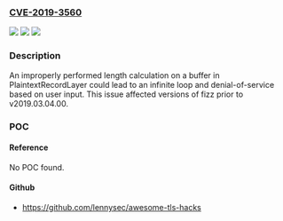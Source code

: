 ### [CVE-2019-3560](https://cve.mitre.org/cgi-bin/cvename.cgi?name=CVE-2019-3560)
![](https://img.shields.io/static/v1?label=Product&message=fizz&color=blue)
![](https://img.shields.io/static/v1?label=Version&message=!%3D%3E%20v2019.03.04.00%20&color=brighgreen)
![](https://img.shields.io/static/v1?label=Vulnerability&message=Loop%20with%20Unreachable%20Exit%20Condition%20(CWE-835)&color=brighgreen)

### Description

An improperly performed length calculation on a buffer in PlaintextRecordLayer could lead to an infinite loop and denial-of-service based on user input. This issue affected versions of fizz prior to v2019.03.04.00.

### POC

#### Reference
No POC found.

#### Github
- https://github.com/lennysec/awesome-tls-hacks

